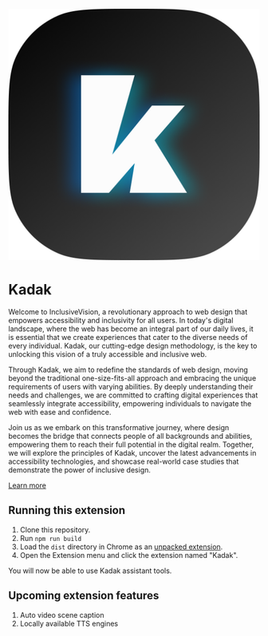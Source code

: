 <p align="center">
  <img src="https://github.com/4hackerx/kadak/blob/main/src/assets/Kadak.png?raw=true"/>
</p>

# Kadak

Welcome to InclusiveVision, a revolutionary approach to web design that empowers accessibility and inclusivity for all users. In today's digital landscape, where the web has become an integral part of our daily lives, it is essential that we create experiences that cater to the diverse needs of every individual. Kadak, our cutting-edge design methodology, is the key to unlocking this vision of a truly accessible and inclusive web.

Through Kadak, we aim to redefine the standards of web design, moving beyond the traditional one-size-fits-all approach and embracing the unique requirements of users with varying abilities. By deeply understanding their needs and challenges, we are committed to crafting digital experiences that seamlessly integrate accessibility, empowering individuals to navigate the web with ease and confidence.

Join us as we embark on this transformative journey, where design becomes the bridge that connects people of all backgrounds and abilities, empowering them to reach their full potential in the digital realm. Together, we will explore the principles of Kadak, uncover the latest advancements in accessibility technologies, and showcase real-world case studies that demonstrate the power of inclusive design.

[Learn more][0]

## Running this extension

1. Clone this repository.
2. Run `npm run build`
3. Load the `dist` directory in Chrome as an [unpacked extension][1].
4. Open the Extension menu and click the extension named "Kadak".

You will now be able to use Kadak assistant tools.

## Upcoming extension features

1. Auto video scene caption
2. Locally available TTS engines

[0]: https://gamma.app/docs/InclusiveVision-Empowering-Accessibility-with-Kadak-3tfx7zar72zx70r?mode=present#card-qfc0z2hjwscc087
[1]: https://developer.chrome.com/docs/extensions/mv3/getstarted/development-basics/#load-unpacked
